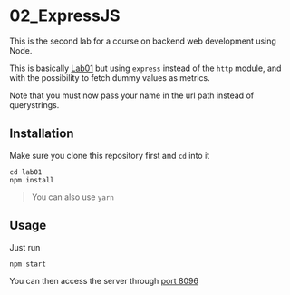 # 02_ExpressJS
This is the second lab for a course on backend web development using Node.

This is basically [Lab01](/lab01) but using `express` instead of the `http` module, and with the possibility to fetch dummy values as metrics.

Note that you must now pass your name in the url path instead of querystrings.

## Installation
Make sure you clone this repository first and `cd` into it
```
cd lab01
npm install
```
> You can also use `yarn`

## Usage
Just run
```
npm start
```
You can then access the server through [port 8096](http://127.0.0.1:8096/)
